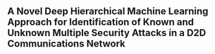 ## A Novel Deep Hierarchical Machine Learning Approach for Identification of Known and Unknown Multiple Security Attacks in a D2D Communications Network
  

